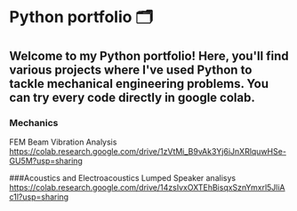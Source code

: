 # Python portfolio 🗂️
## Welcome to my Python portfolio! Here, you'll find various projects where I've used Python to tackle mechanical engineering problems. You can try every code directly in google colab.


### Mechanics
FEM Beam Vibration Analysis
https://colab.research.google.com/drive/1zVtMi_B9vAk3Yj6iJnXRlquwHSe-GU5M?usp=sharing

###Acoustics and Electroacoustics
Lumped Speaker analisys
https://colab.research.google.com/drive/14zsIvxOXTEhBisqxSznYmxrl5JliAc1l?usp=sharing
